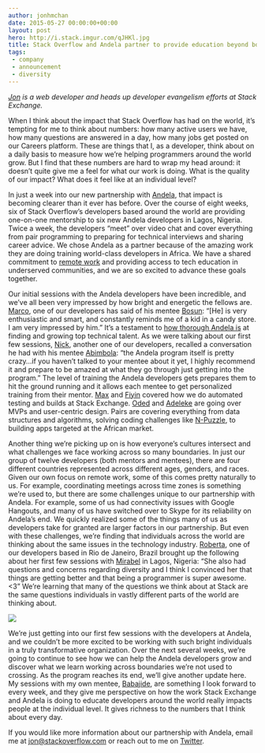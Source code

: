 ```yaml
---
author: jonhmchan
date: 2015-05-27 00:00:00+00:00
layout: post
hero: http://i.stack.imgur.com/qJHKl.jpg
title: Stack Overflow and Andela partner to provide education beyond borders
tags:
 - company
 - announcement
 - diversity
---
```


*[Jon](http://twitter.com/jonhmchan) is a web developer and heads up developer evangelism efforts at Stack Exchange.*

When I think about the impact that Stack Overflow has had on the world, it’s tempting for me to think about numbers: how many active users we have, how many questions are answered in a day, how many jobs get posted on our Careers platform. These are things that I, as a developer, think about on a daily basis to measure how we’re helping programmers around the world grow. But I find that these numbers are hard to wrap my head around: it doesn’t quite give me a feel for what our work is doing. What is the quality of our impact? What does it feel like at an individual level?

In just a week into our new partnership with [Andela](http://www.andela.co/), that impact is becoming clearer than it ever has before. Over the course of eight weeks, six of Stack Overflow’s developers based around the world are providing one-on-one mentorship to six new Andela developers in Lagos, Nigeria. Twice a week, the developers “meet” over video chat and cover everything from pair programming to preparing for technical interviews and sharing career advice. We chose Andela as a partner because of the amazing work they are doing training world-class developers in Africa. We have a shared commitment to [remote work](http://blog.stackoverflow.com/2013/02/why-we-still-believe-in-working-remotely/) and providing access to tech education in underserved communities, and we are so excited to advance these goals together.

Our initial sessions with the Andela developers have been incredible, and we’ve all been very impressed by how bright and energetic the fellows are. [Marco](http://stackoverflow.com/users/7028/sklivvz), one of our developers has said of his mentee [Bosun](https://ng.linkedin.com/in/bosunolanrewaju): “[He] is very enthusiastic and smart, and constantly reminds me of a kid in a candy store. I am very impressed by him.” It’s a testament to [how thorough Andela is](http://blog.andela.co/post/113360971620/andela-receives-over-10-000-applications) at finding and growing top technical talent. As we were talking about our first few sessions, [Nick](http://stackoverflow.com/users/178082/nick-larsen), another one of our developers, recalled a conversation he had with his mentee [Abimbola](https://ng.linkedin.com/in/hisabimbola): “the Andela program itself is pretty crazy…if you haven’t talked to your mentee about it yet, I highly recommend it and prepare to be amazed at what they go through just getting into the program.” The level of training the Andela developers gets prepares them to hit the ground running and it allows each mentee to get personalized training from their mentor. [Max](http://careers.stackoverflow.com/maxhorstmann) and [Fiyin](https://ng.linkedin.com/pub/fiyin-simeon-adebayo/36/6bb/825) covered how we do automated testing and builds at Stack Exchange. [Oded](http://stackoverflow.com/users/1583/oded) and [Adeleke](https://ng.linkedin.com/in/adeleketogun) are going over MVPs and user-centric design. Pairs are covering everything from data structures and algorithms, solving coding challenges like [N-Puzzle](http://en.wikipedia.org/wiki/15_puzzle), to building apps targeted at the African market.

Another thing we’re picking up on is how everyone’s cultures intersect and what challenges we face working across so many boundaries. In just our group of twelve developers (both mentors and mentees), there are four different countries represented across different ages, genders, and races. Given our own focus on remote work, some of this comes pretty naturally to us. For example, coordinating meetings across time zones is something we’re used to, but there are some challenges unique to our partnership with Andela. For example, some of us had connectivity issues with Google Hangouts, and many of us have switched over to Skype for its reliability on Andela’s end. We quickly realized some of the things many of us as developers take for granted are larger factors in our partnership. But even with these challenges, we’re finding that individuals across the world are thinking about the same issues in the technology industry. [Roberta](http://careers.stackoverflow.com/rarcoverde), one of our developers based in Rio de Janeiro, Brazil brought up the following about her first few sessions with [Mirabel](https://ng.linkedin.com/pub/mirabel-ekwenugo/b6/981/313) in Lagos, Nigeria: “She also had questions and concerns regarding diversity and I think I convinced her that things are getting better and that being a programmer is super awesome. <3” We’re learning that many of the questions we think about at Stack are the same questions individuals in vastly different parts of the world are thinking about.

![](http://i.stack.imgur.com/axB4g.jpg)

We’re just getting into our first few sessions with the developers at Andela, and we couldn’t be more excited to be working with such bright individuals in a truly transformative organization. Over the next several weeks, we’re going to continue to see how we can help the Andela developers grow and discover what we learn working across boundaries we’re not used to crossing. As the program reaches its end, we’ll give another update here. My sessions with my own mentee, [Babajide](https://ng.linkedin.com/in/babajidefowotade), are something I look forward to every week, and they give me perspective on how the work Stack Exchange and Andela is doing to educate developers around the world really impacts people at the individual level. It gives richness to the numbers that I think about every day.

If you would like more information about our partnership with Andela, email me at [jon@stackoverflow.com](mailto:jon@stackoverflow.com) or reach out to me on [Twitter](http://twitter.com/jonhmchan).